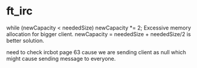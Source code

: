 # ft_irc

while (newCapacity < neededSize)
	newCapacity *= 2;
Excessive memory allocation for bigger client.
newCapacity = neededSize + neededSize/2 is better solution.

need to check ircbot page 63 cause we are sending client as null which might cause sending message to everyone.